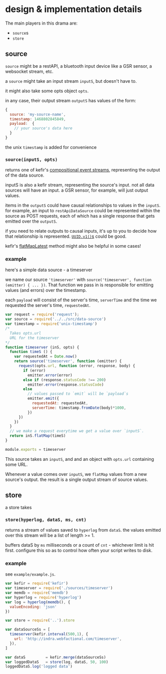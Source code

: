 # design & implementation details

The main players in this drama are:

- `source`s
- `store`

## source

`source` might be a restAPI, a bluetooth input device like a GSR sensor, a websocket stream, etc.

a `source` might take an input stream `inputS`, but doesn't have to.

it might also take some opts object `opts`.

in any case, their output stream `outputS` has values of the form:

```js
{
  source: 'my-source-name',
  timestamp: 1468802845849,
  payload:  { 
    // your source's data here
  }
}
```

the unix `timestamp` is added for convenience
    
### `source(inputS, opts)`

returns one of kefir's [compositional event streams](https://github.com/elsehow/streams-for-the-damned), representing the output of the data source. 

inputS is also a kefir stream, representing the source's input.
not all data sources will have an input. a GSR sensor, for example, will just output values.

items in the `outputS` could have causal relationships to values in the `inputS`. 
for example, an input to `restApiDataSource` could be represented within the source as POST requests, each of which has a single response that gets emitted over the `outputS`.

if you need to relate outputs to causal inputs, it's up to you to decide how that relationship is represented. [`UUID.v1()`s](https://www.npmjs.com/package/uuid) could be good.

kefir's [flatMapLatest](https://rpominov.github.io/kefir/#flat-map-latest) method might also be helpful in some cases!
    
### example

here's a simple data source - a timeserver

we name our source `'timeserver'` with `source('timeserver', function (emitter) { ... })`. That function we pass in is responsible for emitting values (and errors) over the timestamp.

each `payload` will consist of the server's time, `serverTime` and the time we requested the server's time, `requestedAt`.


```js
var request = require('request');
var source = require('../../src/data-source')
var timestamp = require('unix-timestamp')
/*
  Takes opts.url
  URL for the timeserver
*/
function timeserver (inS, opts) {
  function timeS () {
    var requestedAt = Date.now()
    return source('timeserver', function (emitter) {
      request(opts.url, function (error, response, body) {
        if (error)
          emitter.error(error)
        else if (response.statusCode !== 200)
          emitter.error(response.statusCode)
        else
          // values passed to `emit` will be `payload`s
          emitter.emit({
            requestedAt: requestedAt,
            serverTime: timestamp.fromDate(body)*1000,
          })
      })
    })
  }
  // we make a request everytime we get a value over `inputS`. 
  return inS.flatMap(timeS)
}

module.exports = timeserver
```

This source takes an `inputS`, and and an object with `opts.url` containing some URL. 

Whenever a value comes over `inputS`, we `flatMap` values from a new source's output. the result is a single output stream of source values.

## store

a store takes

### `store(hyperlog, dataS, ms, cnt)`

returns a stream of values saved to `hyperlog` from `dataS`. the values emitted over this stream will be a list of length >= 1.

buffers dataS by `ms` milliseconds or a count of `cnt` - whichever limit is hit first. configure this so as to control how often your script writes to disk.

### example

see `example/example.js`.

```js
var kefir = require('kefir')
var timeserver = require('./sources/timeserver')
var memdb = require('memdb')
var hyperlog = require('hyperlog')
var log = hyperlog(memdb(), {
  valueEncoding: 'json'
})

var store = require('..').store

var dataSourceSs = [
  timeserver(kefir.interval(500,1), {
    url: 'http://indra.webfactional.com/timeserver',
  }),
]

var dataS         = kefir.merge(dataSourceSs)
var loggedDataS   = store(log, dataS, 50, 100)
loggedDataS.log('logged data')
```
